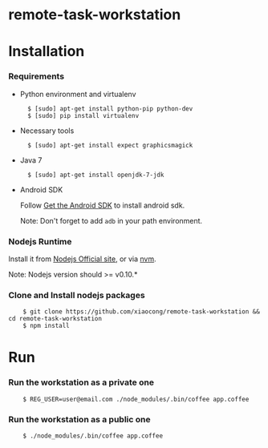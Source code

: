 remote-task-workstation
=======================

Installation
============

### Requirements

- Python environment and virtualenv

        $ [sudo] apt-get install python-pip python-dev
        $ [sudo] pip install virtualenv

- Necessary tools

        $ [sudo] apt-get install expect graphicsmagick

- Java 7

        $ [sudo] apt-get install openjdk-7-jdk

- Android SDK

    Follow [Get the Android SDK](http://developer.android.com/sdk/index.html) to install android sdk.

    Note: Don't forget to add `adb` in your path environment.


### Nodejs Runtime

Install it from [Nodejs Official site](http://nodejs.org/), or via [nvm](https://github.com/creationix/nvm).

Note: Nodejs version should >= v0.10.*


### Clone and Install nodejs packages

        $ git clone https://github.com/xiaocong/remote-task-workstation && cd remote-task-workstation
        $ npm install

Run
===

### Run the workstation as a private one

        $ REG_USER=user@email.com ./node_modules/.bin/coffee app.coffee

### Run the workstation as a public one

        $ ./node_modules/.bin/coffee app.coffee
